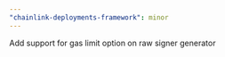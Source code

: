 ```yaml
---
"chainlink-deployments-framework": minor
---
```


Add support for gas limit option on raw signer generator
